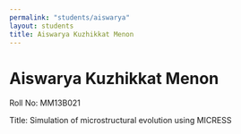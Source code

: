 ```yaml
---
permalink: "students/aiswarya"
layout: students
title: Aiswarya Kuzhikkat Menon
---
```

# Aiswarya Kuzhikkat Menon

Roll No: MM13B021

Title: Simulation of microstructural evolution using MICRESS

